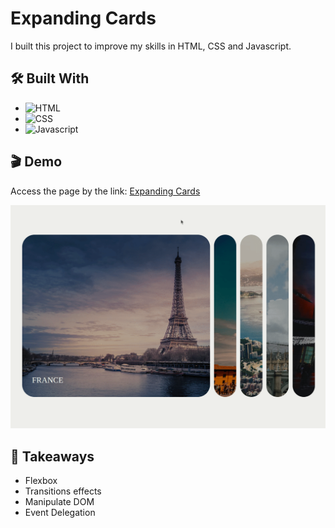 # Expanding Cards

I built this project to improve my skills in HTML, CSS and Javascript.

## 🛠️ Built With

- ![HTML](https://img.shields.io/badge/HTML5-E34F26?style=for-the-badge&logo=html5&logoColor=white)
- ![CSS](https://img.shields.io/badge/CSS3-1572B6?style=for-the-badge&logo=css3&logoColor=white)
- ![Javascript](https://img.shields.io/badge/JavaScript-F7DF1E?style=for-the-badge&logo=javascript&logoColor=black)

## 🎬 Demo

Access the page by the link: [Expanding Cards](https://flaviosp15.github.io/expanding-cards/)

![](https://github.com/flaviosp15/expanding-cards/blob/main/demo/expanding-cards-demo.gif)

## 🧠 Takeaways

- Flexbox
- Transitions effects
- Manipulate DOM
- Event Delegation
